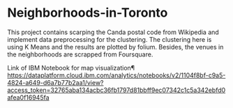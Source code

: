 # Neighborhoods-in-Toronto

This project contains scarping the Canda postal code from Wikipedia and implement data preprocessing for the clustering. The clustering here is using K Means and the results are plotted by folium. 
Besides, the venues in the neighborhoods are scrapped from Foursquare.

Link of IBM Notebook for map visualization¶
https://dataplatform.cloud.ibm.com/analytics/notebooks/v2/1104f8bf-c9a5-4824-a649-d6a7b77b2aa1/view?access_token=32765aba134acbc36fb1797d81bbff9ec07342c1c5a342ebfd0afea0f16945fa
